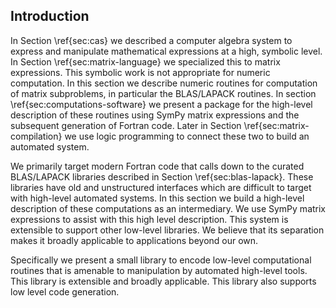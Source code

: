 
Introduction
------------

In Section \ref{sec:cas} we described a computer algebra system to express and manipulate mathematical expressions at a high, symbolic level.  In Section \ref{sec:matrix-language} we specialized this to matrix expressions.  This symbolic work is not appropriate for numeric computation.  In this section we describe numeric routines for computation of matrix subproblems, in particular the BLAS/LAPACK routines.  In section \ref{sec:computations-software} we present a package for the high-level description of these routines using SymPy matrix expressions and the subsequent generation of Fortran code.  Later in Section \ref{sec:matrix-compilation} we use logic programming to connect these two to build an automated system.

We primarily target modern Fortran code that calls down to the curated BLAS/LAPACK libraries described in Section \ref{sec:blas-lapack}.  These libraries have old and unstructured interfaces which are difficult to target with high-level automated systems.  In this section we build a high-level description of these computations as an intermediary.  We use SymPy matrix expressions to assist with this high level description.  This system is extensible to support other low-level libraries.  We believe that its separation makes it broadly applicable to applications beyond our own.

Specifically we present a small library to encode low-level computational routines that is amenable to manipulation by automated high-level tools.  This library is extensible and broadly applicable.  This library also supports low level code generation.
